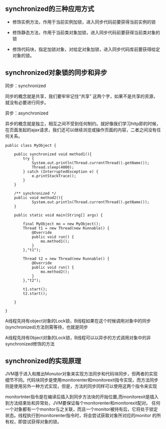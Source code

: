 ## synchronized的三种应用方式
* 修饰实例方法，作用于当前实例加锁，进入同步代码前要获得当前实例的锁

* 修饰静态方法，作用于当前类对象加锁，进入同步代码前要获得当前类对象的锁

* 修饰代码块，指定加锁对象，对给定对象加锁，进入同步代码库前要获得给定对象的锁。

## synchronized对象锁的同步和异步
同步：synchronized 

同步的概念就是共享，我们要牢牢记住“共享” 这两个字，如果不是共享的资源，就没有必要进行同步。

异步：asynchronized 

异步的概念就是独立，相互之间不受到任何制约。就好像我们学习http即的时候，在页面发起的ajax请求，我们还可以继续浏览或操作页面的内容，二者之间没有任何关系。

```
public class MyObject {

    public synchronized void method1(){
        try {
            System.out.println(Thread.currentThread().getName());
            Thread.sleep(4000);
        } catch (InterruptedException e) {
            e.printStackTrace();
        }
    }

    /** synchronized */
    public void method2(){
            System.out.println(Thread.currentThread().getName());
    }

    public static void main(String[] args) {

        final MyObject mo = new MyObject();
        Thread t1 = new Thread(new Runnable() {
            @Override
            public void run() {
                mo.method1();
            }
        },"t1");

        Thread t2 = new Thread(new Runnable() {
            @Override
            public void run() {
                mo.method2();
            }
        },"t2");

        t1.start();
        t2.start();

    }

}
```
A线程先持有object对象的Lock锁，B线程如果在这个时候调用对象中的同步 (synchronized)方法则需等待，也就是同步 

A线程先持有0bject对象的Lock锁，B线程可以以异步的方式调用对象中的非 synchronized修饰的方法
## synchronized的实现原理
JVM基于进入和推出Monutor对象来实现方法同步和代码块同步，但两者的实现细节不同。代码块同步是使用monitorenter和monitorexit指令实现，而方法同步
则是使用另外一种方式实现，但是，方法的同步同样可以使用这两个指令来实现

monitortnter指令是在编译后插入到同步方法块的开始位置,而monitorexit是插入到方法结束处和异常处，JVM要保证每个monitorenter和monitorexit配对。
任何一个对象都有一个monitor与之关联，而且一个monitor被持有后，它将处于锁定状态。线程执行到monitorenter指令时，将会尝试获取对象所对应的monitor
的所有权，即尝试获得对象的锁。

